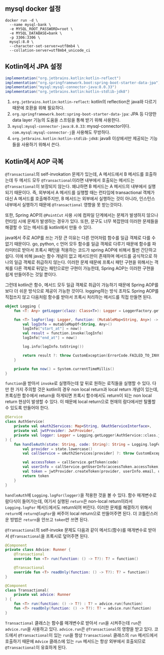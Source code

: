 ## mysql docker 설정

```shell
docker run -d \
  --name mysql-bank \
  -e MYSQL_ROOT_PASSWORD=root \
  -e MYSQL_DATABASE=bank \
  -p 3306:3306 \
  mysql:8.0 \
  --character-set-server=utf8mb4 \
  --collation-server=utf8mb4_unicode_ci

```

## Kotlin에서 JPA 설정

```gradle
implementation("org.jetbrains.kotlin:kotlin-reflect")
implementation("org.springframework.boot:spring-boot-starter-data-jpa")
implementation("mysql:mysql-connector-java:8.0.33")
implementation("org.jetbrains.kotlin:kotlin-stdlib-jdk8")
```
1. `org.jetbrains.kotlin:kotlin-reflect`: kotlin의 reflection은 java와 다르기 때문에 호환을 위해 필요하다.
2. `org.springframework.boot:spring-boot-starter-data-jpa`: JPA 등 다양한 data layer 기능의 도움을 스프링을 통해 받기 위해 사용한다.
3. `mysql:mysql-connector-java:8.0.33`: mysql-connector이다. `com.mysql:mysql-connector-j`을 사용해도 무방하다.
4. `org.jetbrains.kotlin:kotlin-stdlib-jdk8`: java8 이상에서만 제공되는 기능들을 사용하기 위해서 쓴다. 

## Kotlin에서 AOP 극복
`@Transactional`의 self-invokation 문제가 있는데, A 메서드에서 B 메서드를 호출하는데 두 메서드 모두 `@Transactional`이라면 내부에서 호출되는 메서드는 `@Transactional`이 보장되지 않는다. 왜냐하면 B 메서드는 A 메서드의 내부에서 실행되기 때문이다. 즉, 외부에서 A 메서드를 실행할 때는 런타임에 transactional 객체가 대신 A 메서드를 호출해주지만, B 메서드는 외부에서 실행하는 것이 아니라, 인스턴스 내부에서 실행하기 때문에 `@Transactional` 영향을 못 받는것이다.

또한, Spring AOP의 `@PointCut` 사용 시에 컴파일 단계에서는 문제가 발생하지 않으나 런타임 시에 문제가 발생하는 경우가 있다. 또한, 문구도 너무 복잡한데 이러한 문제들을 해결할 수 있는 메서드를 kotlin에서 만들 수 있다.

java에서 주로 AOP를 쓰는 가장 큰 이유는 다른 언어처럼 함수를 일급 객체로 다를 수 없기 때문이다. go, python, c 언어 모두 함수를 일급 객체로 다루기 때문에 함수를 파라미터로 받아서 프록시 패턴을 적용하는 코드가 spring AOP에 비해서 훨씬 간단하고 쉽다. 이에 비해 java는 함수 개념이 없고 메서드만이 존재하며 메서드를 공식적으로 하나의 일급 객체로 취급하지 않는다. 이러한 문제 때문에 프록시 패턴 구현을 위해서는 객체를 다른 객체로 뒤덮는 패턴으로만 구현이 가능한데, Spring AOP는 이러한 구현을 쉽게 만들어주는 것일 뿐이다.

그런데 kotlin은 함수, 메서드 모두 일급 객체로 취급이 가능하기 때문에 Spring AOP를 보다 더 쉬운 방식으로 제공이 가능한 것이다. logging하는 방식 조차도 Spring AOP를 직접쓰지 않고 다음처럼 함수를 받아서 프록시 처리하는 메서드를 직접 만들면 된다.

```kotlin
object Logging {
    fun <T: Any> getLogger(clazz: Class<T>): Logger = LoggerFactory.getLogger(clazz)

    fun <T> logFor(log: Logger, function: (MutableMap<String, Any>) -> T?) : T {
        val logInfo = mutableMapOf<String, Any>()
        logInfo["start_at"] = now()
        val result = function.invoke(logInfo)
        logInfo["end_at"] = now()

        log.info(logInfo.toString())

        return result ?: throw CustomException(ErrorCode.FAILED_TO_INVOKE_IN_LOGGER)
    }

    private fun now() = System.currentTimeMillis()
}
```

`function`을 받아서 `invoke`로 실행하는데 앞 뒤로 원하는 로직들을 실행할 수 있다. 다만 한 가지 주의할 것은 kotlin의 경우 non local return과 local return 개념이 있는데, 프록싱한 함수에서 return을 하게되면 프록시 함수에서도 return이 되는 non local return 현상이 발생할 수 있다. 이 때문에 local return으로 현재의 람다에서만 탈풀할 수 있도록 만들어야 한다.

```kotlin
@Service
class AuthService(
    private val oAuth2Services: Map<String, OAuthServiceInterface>,
    private val jwtProvider: JwtProvider,
    private val logger: Logger = Logging.getLogger(AuthService::class.java)
) {
    fun handleAuth(state: String, code: String): String = Logging.logFor(logger) {
        val provider = state.lowercase()
        val callService = oAuth2Services[provider] ?: throw CustomException(ErrorCode.PROVIDER_NOT_FOUND, provider)

        val accessToken = callService.getToken(code)
        val userInfo = callService.getUserInfo(accessToken.accessToken)
        val token = jwtProvider.createToken(provider, userInfo.email, userInfo.name, userInfo.id)
        return token
    }
}
```
`handleAuth`에 `Logging.logFor(logger)`을 적용한 것을 볼 수 있다. 함수 매개변수로 람다식이 들어가는데, 여기서 실행된 `return`은 non-local return이라서 `Logging.logFor` 메서드에서도 return되어 버린다. 이러한 문제를 해결하기 위해서 `return`에 `return@logFor`을 써주어 local return으로 만들어주면 된다. 더 코틀린스러운 방법은 `return`을 안쓰고 `token`만 쓰면 된다.

`@Transactional`의 self-invoke 문제도 다음과 같이 메서드(함수)를 매개변수로 받아서 `@Transactional`을 프록시로 덮어주면 된다.
```kotlin
@Component
private class Advice: Runner {
    @Transactional
    override fun <T> run(function: () -> T?): T? = function()

    @Transactional
    override fun <T> readOnly(function: () -> T?): T? = function()
}

@Component
class Transactional(
    private val advice: Runner
) {
    fun <T> run(function: () -> T?) : T? = advice.run(function)
    fun <T> readOnly(function: () -> T?): T? = advice.run(function)
}
```
`Transactional` 클래스는 함수를 매개변수로 받아서 `run`을 시켜주는데 `run`은 `advice.run`을 사용하고 있다. `advice.run`은 `@Transactional`의 영향을 받고 있다. 코드에서 `@Transactional`이 있는 `run`을 항상 `Transactional` 클래스의 `run` 메서드에서 호출하기 때문에 `Advice` 클래스에 있는 `run` 메서드는 항상 외부에서 호출되므로 `@Transactional`이 유효하게 된다.